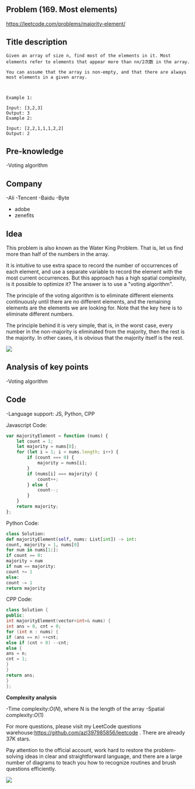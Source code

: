 ## Problem (169. Most elements)

https://leetcode.com/problems/majority-element/

## Title description

```
Given an array of size n, find most of the elements in it. Most elements refer to elements that appear more than nn/2次数 in the array.

You can assume that the array is non-empty, and that there are always most elements in a given array.



Example 1:

Input: [3,2,3]
Output: 3
Example 2:

Input: [2,2,1,1,1,2,2]
Output: 2

```

## Pre-knowledge

-Voting algorithm

## Company

-Ali
-Tencent
-Baidu
-Byte

- adobe
- zenefits

## Idea

This problem is also known as the Water King Problem. That is, let us find more than half of the numbers in the array.

It is intuitive to use extra space to record the number of occurrences of each element, and use a separate variable to record the element with the most current occurrences. But this approach has a high spatial complexity, is it possible to optimize it? The answer is to use a "voting algorithm".

The principle of the voting algorithm is to eliminate different elements continuously until there are no different elements, and the remaining elements are the elements we are looking for. Note that the key here is to eliminate different numbers.

The principle behind it is very simple, that is, in the worst case, every number in the non-majority is eliminated from the majority, then the rest is the majority. In other cases, it is obvious that the majority itself is the rest.

![](https://tva1.sinaimg.cn/large/007S8ZIlly1ghlu7i1c8tj30mz0cjwfk.jpg)

## Analysis of key points

-Voting algorithm

## Code

-Language support: JS, Python, CPP

Javascript Code:

```js
var majorityElement = function (nums) {
	let count = 1;
	let majority = nums[0];
	for (let i = 1; i < nums.length; i++) {
		if (count === 0) {
			majority = nums[i];
		}
		if (nums[i] === majority) {
			count++;
		} else {
			count--;
		}
	}
	return majority;
};
```

Python Code:

```python
class Solution:
def majorityElement(self, nums: List[int]) -> int:
count, majority = 1, nums[0]
for num in nums[1:]:
if count == 0:
majority = num
if num == majority:
count += 1
else:
count -= 1
return majority
```

CPP Code:

```cpp
class Solution {
public:
int majorityElement(vector<int>& nums) {
int ans = 0, cnt = 0;
for (int n : nums) {
if (ans == n) ++cnt;
else if (cnt > 0) --cnt;
else {
ans = n;
cnt = 1;
}
}
return ans;
}
};
```

**Complexity analysis**

-Time complexity:$O(N)$, where N is the length of the array
-Spatial complexity:$O(1)$

For more questions, please visit my LeetCode questions warehouse:https://github.com/azl397985856/leetcode . There are already 37K stars.

Pay attention to the official account, work hard to restore the problem-solving ideas in clear and straightforward language, and there are a large number of diagrams to teach you how to recognize routines and brush questions efficiently.

![](https://tva1.sinaimg.cn/large/007S8ZIlly1gfcuzagjalj30p00dwabs.jpg)
